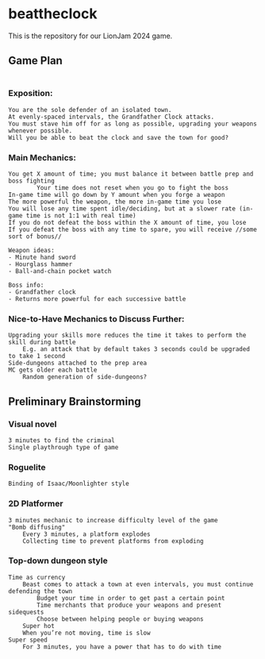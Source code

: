 # beattheclock
This is the repository for our LionJam 2024 game.

## **Game Plan**
	
### <br>Exposition:
	You are the sole defender of an isolated town. 
	At evenly-spaced intervals, the Grandfather Clock attacks.
	You must stave him off for as long as possible, upgrading your weapons whenever possible.
	Will you be able to beat the clock and save the town for good?
  
### Main Mechanics:
	You get X amount of time; you must balance it between battle prep and boss fighting
    		Your time does not reset when you go to fight the boss
	In-game time will go down by Y amount when you forge a weapon
 	The more powerful the weapon, the more in-game time you lose
	You will lose any time spent idle/deciding, but at a slower rate (in-game time is not 1:1 with real time)
	If you do not defeat the boss within the X amount of time, you lose
	If you defeat the boss with any time to spare, you will receive //some sort of bonus//
	
	Weapon ideas:
	- Minute hand sword
	- Hourglass hammer
	- Ball-and-chain pocket watch
 	
  	Boss info:
	- Grandfather clock
	- Returns more powerful for each successive battle

### Nice-to-Have Mechanics to Discuss Further:
	Upgrading your skills more reduces the time it takes to perform the skill during battle
 		E.g. an attack that by default takes 3 seconds could be upgraded to take 1 second
  	Side-dungeons attached to the prep area
   	MC gets older each battle
    	Random generation of side-dungeons?

## **Preliminary Brainstorming**
  ### Visual novel
  	3 minutes to find the criminal
   	Single playthrough type of game
  
  ### Roguelite
  	Binding of Isaac/Moonlighter style
  
  ### 2D Platformer
  	3 minutes mechanic to increase difficulty level of the game
   	"Bomb diffusing"
    	Every 3 minutes, a platform explodes
     	Collecting time to prevent platforms from exploding 
  
  ### Top-down dungeon style
  	Time as currency
   		Beast comes to attack a town at even intervals, you must continue defending the town
    		Budget your time in order to get past a certain point
     		Time merchants that produce your weapons and present sidequests
      		Choose between helping people or buying weapons
       	Super hot
		When you’re not moving, time is slow
 	Super speed
  		For 3 minutes, you have a power that has to do with time
